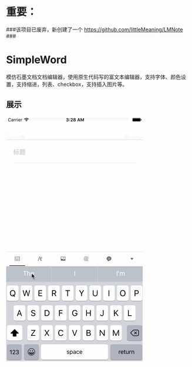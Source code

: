 # 重要：
###该项目已废弃，新创建了一个 https://github.com/littleMeaning/LMNote ###

# SimpleWord
模仿石墨文档文档编辑器，使用原生代码写的富文本编辑器，支持字体、颜色设置，支持缩进，列表、checkbox，支持插入图片等。

## 展示

![image](https://github.com/littleMeaning/SimpleWord/blob/master/display.gif)
